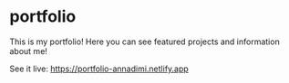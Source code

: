 # portfolio

This is my portfolio! Here you can see featured projects and information about me!

See it live: https://portfolio-annadimi.netlify.app